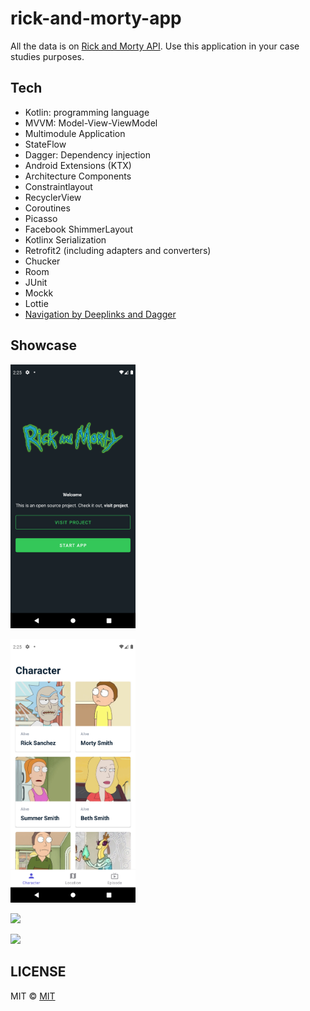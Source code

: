 # rick-and-morty-app

All the data is on [Rick and Morty API](https://rickandmortyapi.com/). Use this application in your case studies purposes. 

## Tech

- Kotlin: programming language
- MVVM: Model-View-ViewModel
- Multimodule Application
- StateFlow
- Dagger: Dependency injection
- Android Extensions (KTX)
- Architecture Components
- Constraintlayout
- RecyclerView
- Coroutines
- Picasso
- Facebook ShimmerLayout
- Kotlinx Serialization
- Retrofit2 (including adapters and converters)
- Chucker
- Room
- JUnit
- Mockk
- Lottie
- [Navigation by Deeplinks and Dagger](https://medium.com/@burkedamian/navigation-in-modular-applications-with-deep-linking-6a599c11e487) 

## Showcase

<p>
    <img src="./AndroidImages/1.png" width=200>
</p>

<p>
    <img src="./AndroidImages/2.png" width=200>
</p>

<p>
    <img src="../AndroidImages/3.png" width=200>
</p>

<p>
    <img src="../AndroidImages/4.png" width=200>
</p>

## LICENSE
MIT © [MIT](../LICENSE)
